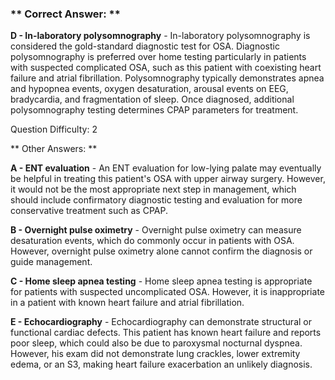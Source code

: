 ### ** Correct Answer: **

**D - In-laboratory polysomnography** - In-laboratory polysomnography is considered the gold-standard diagnostic test for OSA. Diagnostic polysomnography is preferred over home testing particularly in patients with suspected complicated OSA, such as this patient with coexisting heart failure and atrial fibrillation. Polysomnography typically demonstrates apnea and hypopnea events, oxygen desaturation, arousal events on EEG, bradycardia, and fragmentation of sleep. Once diagnosed, additional polysomnography testing determines CPAP parameters for treatment.

Question Difficulty: 2

** Other Answers: **

**A - ENT evaluation** - An ENT evaluation for low-lying palate may eventually be helpful in treating this patient's OSA with upper airway surgery. However, it would not be the most appropriate next step in management, which should include confirmatory diagnostic testing and evaluation for more conservative treatment such as CPAP.

**B - Overnight pulse oximetry** - Overnight pulse oximetry can measure desaturation events, which do commonly occur in patients with OSA. However, overnight pulse oximetry alone cannot confirm the diagnosis or guide management.

**C - Home sleep apnea testing** - Home sleep apnea testing is appropriate for patients with suspected uncomplicated OSA. However, it is inappropriate in a patient with known heart failure and atrial fibrillation.

**E - Echocardiography** - Echocardiography can demonstrate structural or functional cardiac defects. This patient has known heart failure and reports poor sleep, which could also be due to paroxysmal nocturnal dyspnea. However, his exam did not demonstrate lung crackles, lower extremity edema, or an S3, making heart failure exacerbation an unlikely diagnosis.

